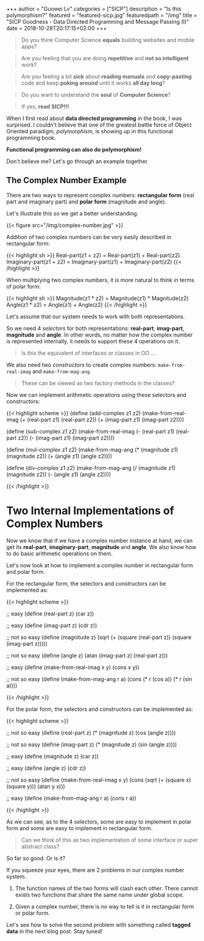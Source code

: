 +++
author = "Guowei Lv"
categories = ["SICP"]
description = "Is this polymorphism?"
featured = "featured-sicp.jpg"
featuredpath = "/img"
title = "SICP Goodness - Data Directed Programming and Message Passing (I)"
date = 2018-10-28T20:17:15+02:00
+++

>Do you think Computer Science **equals** building websites and mobile apps? 

>Are you feeling that you are doing **repetitive** and **not so intelligent** work?

>Are you feeling a bit **sick** about **reading manuals** and **copy-pasting** code and keep **poking around** until it works **all day long**? 

>Do you want to understand the **soul** of **Computer Science**?

>If yes, **read SICP!!!**

When I first read about **data directed programming** in the book, I was surprised. I couldn't believe that one of the greatest battle force of Object Oriented paradigm, *polymorphism*, is showing up in this functional programming book.

**Functional programming can also do polymorphism!**

Don't believe me? Let's go through an example together.


## The Complex Number Example

There are two ways to represent complex numbers: **rectangular form** (real part and imaginary part) and **polar form** (magnitude and angle).

Let's illustrate this so we get a better understanding.

{{< figure src="/img/complex-number.jpg" >}}

Addition of two complex numbers can be very easily described in rectangular form:

{{< highlight sh >}}
Real-part(z1 + z2) = Real-part(z1) + Real-part(z2)
Imaginary-part(z1 + z2) = Imaginary-part(z1) + Imaginary-part(z2)
{{< /highlight >}}

When multiplying two complex numbers, it is more natural to think in terms of polar form:

{{< highlight sh >}}
Magnitude(z1 * z2) = Magnitude(z1) * Magnitude(z2)
Angle(z1 * z2) = Angle(z1) + Angle(z2)
{{< /highlight >}}

Let's assume that our system needs to work with both representations.

So we need 4 *selectors* for both representations: **real-part**, **imag-part**, **magnitude** and **angle**. In other words, no matter how the complex number is represented internally, it needs to support these 4 operations on it.

>Is this the equivalent of interfaces or classes in OO ...

We also need two *constructors* to create complex numbers: `make-from-real-imag` and `make-from-mag-ang`.

> These can be viewed as two factory methods in the classes?

Now we can implement arithmetic operations using these selectors and constructors:

{{< highlight scheme >}}
(define (add-complex z1 z2)
  (make-from-real-imag (+ (real-part z1) (real-part z2))
                       (+ (imag-part z1) (imag-part z2))))
                       
(define (sub-complex z1 z2)
  (make-from-real-imag (- (real-part z1) (real-part z2))
                       (- (imag-part z1) (imag-part z2))))

(define (mul-complex z1 z2)
  (make-from-mag-ang (* (magnitude z1) (magnitude z2))
                     (+ (angle z1) (angle z2))))

(define (div-complex z1 z2)
  (make-from-mag-ang (/ (magnitude z1) (magnitude z2))
                     (- (angle z1) (angle z2))))
                       
{{< /highlight >}}


# Two Internal Implementations of Complex Numbers

Now we know that if we have a complex number instance at hand, we can get its **real-part**, **imaginary-part**, **magnitude** and **angle**. We also know how to do basic arithmetic operations on them.

Let's now look at how to implement a complex number in rectangular form and polar form.

For the rectangular form, the selectors and constructors can be implemented as:

{{< highlight scheme >}}

;; easy
(define (real-part z) (car z))

;; easy
(define (imag-part z) (cdr z))

;; not so easy
(define (magnitude z)
  (sqrt (+ (square (real-part z)) (square (imag-part z)))))

;; not so easy
(define (angle z)
  (atan (imag-part z) (real-part z)))

;; easy
(define (make-from-real-imag x y) (cons x y))

;; not so easy
(define (make-from-mag-ang r a)
  (cons (* r (cos a)) (* r (sin a))))

{{< /highlight >}}

For the polar form, the selectors and constructors can be implemented as:

{{< highlight scheme >}}

;; not so easy
(define (real-part z)
  (* (magnitude z) (cos (angle z))))

;; not so easy
(define (imag-part z)
  (* (magnitude z) (sin (angle z))))

;; easy
(define (magnitude z)
  (car z))

;; easy
(define (angle z)
  (cdr z))

;; not so easy
(define (make-from-real-imag x y)
  (cons (sqrt (+ (square x) (square y)))
        (atan y x)))

;; easy
(define (make-from-mag-ang r a) (cons r a))

{{< /highlight >}}

As we can see, as to the 4 selectors, some are easy to implement in polar form and some are easy to implement in rectangular form.

> Can we think of this as two implementation of some interface or super abstract class?

So far so good. Or is it?

If you squeeze your eyes, there are 2 problems in our complex number system.

1. The function names of the two forms will clash each other. There cannot exists two functions that share the same name under global scope.

2. Given a complex number, there is no way to tell is it in rectangular form or polar form.

Let's see how to solve the second problem with something called **tagged data** in the next blog post. Stay tuned!
